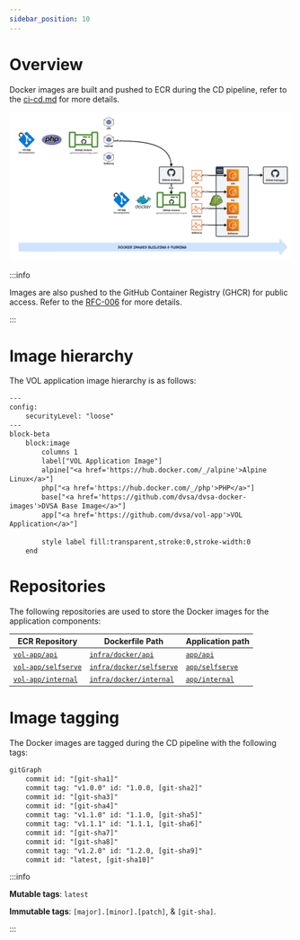 ```yaml
---
sidebar_position: 10
---
```


# Overview

Docker images are built and pushed to ECR during the CD pipeline, refer to the [ci-cd.md](../../ci-cd.md) for more details.

![Docker Images](../../assets/docker-images.png)

:::info

Images are also pushed to the GitHub Container Registry (GHCR) for public access. Refer to the [RFC-006](../../rfc/rfc-006-public-ecr.md) for more details.

:::

# Image hierarchy

The VOL application image hierarchy is as follows:

```mermaid
---
config:
    securityLevel: "loose"
---
block-beta
    block:image
        columns 1
        label["VOL Application Image"]
        alpine["<a href='https://hub.docker.com/_/alpine'>Alpine Linux</a>"]
        php["<a href='https://hub.docker.com/_/php'>PHP</a>"]
        base["<a href='https://github.com/dvsa/dvsa-docker-images'>DVSA Base Image</a>"]
        app["<a href='https://github.com/dvsa/vol-app'>VOL Application</a>"]

        style label fill:transparent,stroke:0,stroke-width:0
    end
```

# Repositories

The following repositories are used to store the Docker images for the application components:

| ECR Repository                                                                                | Dockerfile Path                                                                              | Application path                                                           |
| --------------------------------------------------------------------------------------------- | -------------------------------------------------------------------------------------------- | -------------------------------------------------------------------------- |
| [`vol-app/api`](https://054614622558.dkr.ecr.eu-west-1.amazonaws.com/vol-app/api)             | [`infra/docker/api`](https://github.com/dvsa/vol-app/tree/main/infra/docker/api)             | [`app/api`](https://github.com/dvsa/vol-app/tree/main/app/api)             |
| [`vol-app/selfserve`](https://054614622558.dkr.ecr.eu-west-1.amazonaws.com/vol-app/selfserve) | [`infra/docker/selfserve`](https://github.com/dvsa/vol-app/tree/main/infra/docker/selfserve) | [`app/selfserve`](https://github.com/dvsa/vol-app/tree/main/app/selfserve) |
| [`vol-app/internal`](https://054614622558.dkr.ecr.eu-west-1.amazonaws.com/vol-app/internal)   | [`infra/docker/internal`](https://github.com/dvsa/vol-app/tree/main/infra/docker/internal)   | [`app/internal`](https://github.com/dvsa/vol-app/tree/main/app/internal)   |

# Image tagging

The Docker images are tagged during the CD pipeline with the following tags:

```mermaid
gitGraph
    commit id: "[git-sha1]"
    commit tag: "v1.0.0" id: "1.0.0, [git-sha2]"
    commit id: "[git-sha3]"
    commit id: "[git-sha4]"
    commit tag: "v1.1.0" id: "1.1.0, [git-sha5]"
    commit tag: "v1.1.1" id: "1.1.1, [git-sha6]"
    commit id: "[git-sha7]"
    commit id: "[git-sha8]"
    commit tag: "v1.2.0" id: "1.2.0, [git-sha9]"
    commit id: "latest, [git-sha10]"
```

:::info

**Mutable tags**: `latest`

**Immutable tags**: `[major].[minor].[patch]`, & `[git-sha]`.

:::
